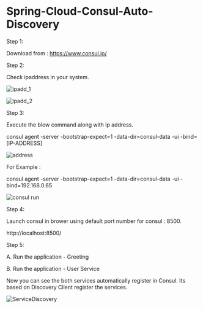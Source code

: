 # Spring-Cloud-Consul-Auto-Discovery
Step 1:

Download from : https://www.consul.io/

Step 2:

Check ipaddress in your system.

![ipadd_1](https://user-images.githubusercontent.com/9671419/85619679-4355ff80-b680-11ea-8747-8df4324d9361.PNG)


![ipadd_2](https://user-images.githubusercontent.com/9671419/85619675-4224d280-b680-11ea-983d-401b01d3cf28.PNG)

Step 3:

Execute the blow command along with ip address.

consul agent -server -bootstrap-expect=1 -data-dir=consul-data -ui -bind= [IP-ADDRESS]

![address](https://user-images.githubusercontent.com/9671419/85619844-84e6aa80-b680-11ea-85bf-531269aa68dd.PNG)

For Example :

consul agent -server -bootstrap-expect=1 -data-dir=consul-data -ui -bind=192.168.0.65

![consul run](https://user-images.githubusercontent.com/9671419/85619394-db071e00-b67f-11ea-9c7f-1d3868d26841.PNG)

Step 4:

Launch consul in brower using default port number for consul : 8500.

http://localhost:8500/

Step 5:

A. Run the application - Greeting

B. Run the application - User Service

Now you can see the both services automatically register in Consul. Its based on Discovery Client register the services.

![ServiceDiscovery](https://user-images.githubusercontent.com/9671419/85753956-51f8f100-b72a-11ea-90c6-b9a9ded4ebac.PNG)

